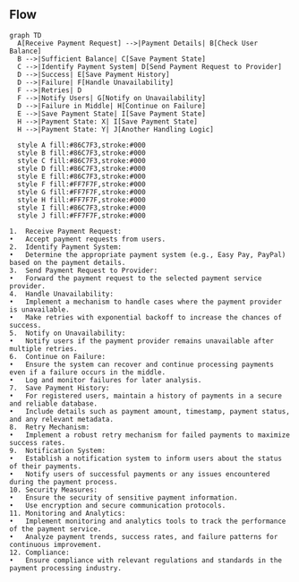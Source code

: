 
## Flow

```mermaid
graph TD
  A[Receive Payment Request] -->|Payment Details| B[Check User Balance]
  B -->|Sufficient Balance| C[Save Payment State]
  C -->|Identify Payment System| D[Send Payment Request to Provider]
  D -->|Success| E[Save Payment History]
  D -->|Failure| F[Handle Unavailability]
  F -->|Retries| D
  F -->|Notify Users| G[Notify on Unavailability]
  D -->|Failure in Middle| H[Continue on Failure]
  E -->|Save Payment State| I[Save Payment State]
  H -->|Payment State: X| I[Save Payment State]
  H -->|Payment State: Y| J[Another Handling Logic]
  
  style A fill:#86C7F3,stroke:#000
  style B fill:#86C7F3,stroke:#000
  style C fill:#86C7F3,stroke:#000
  style D fill:#86C7F3,stroke:#000
  style E fill:#86C7F3,stroke:#000
  style F fill:#FF7F7F,stroke:#000
  style G fill:#FF7F7F,stroke:#000
  style H fill:#FF7F7F,stroke:#000
  style I fill:#86C7F3,stroke:#000
  style J fill:#FF7F7F,stroke:#000
```
	1.	Receive Payment Request:
	•	Accept payment requests from users.
	2.	Identify Payment System:
	•	Determine the appropriate payment system (e.g., Easy Pay, PayPal) based on the payment details.
	3.	Send Payment Request to Provider:
	•	Forward the payment request to the selected payment service provider.
	4.	Handle Unavailability:
	•	Implement a mechanism to handle cases where the payment provider is unavailable.
	•	Make retries with exponential backoff to increase the chances of success.
	5.	Notify on Unavailability:
	•	Notify users if the payment provider remains unavailable after multiple retries.
	6.	Continue on Failure:
	•	Ensure the system can recover and continue processing payments even if a failure occurs in the middle.
	•	Log and monitor failures for later analysis.
	7.	Save Payment History:
	•	For registered users, maintain a history of payments in a secure and reliable database.
	•	Include details such as payment amount, timestamp, payment status, and any relevant metadata.
	8.	Retry Mechanism:
	•	Implement a robust retry mechanism for failed payments to maximize success rates.
	9.	Notification System:
	•	Establish a notification system to inform users about the status of their payments.
	•	Notify users of successful payments or any issues encountered during the payment process.
	10.	Security Measures:
	•	Ensure the security of sensitive payment information.
	•	Use encryption and secure communication protocols.
	11.	Monitoring and Analytics:
	•	Implement monitoring and analytics tools to track the performance of the payment service.
	•	Analyze payment trends, success rates, and failure patterns for continuous improvement.
	12.	Compliance:
	•	Ensure compliance with relevant regulations and standards in the payment processing industry.
